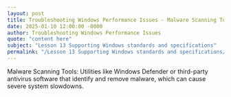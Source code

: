 ```yaml
---
layout: post
title: Troubleshooting Windows Performance Issues - Malware Scanning Tools
date: 2025-01-10 12:00:00 -0000
author: Troubleshooting Windows Performance Issues
quote: "content here"
subject: "Lesson 13 Supporting Windows standards and specifications"
permalink: "/Lesson 13 Supporting Windows standards and specifications/Troubleshooting Windows Performance Issues/Troubleshooting Windows Performance Issues - Malware Scanning Tools"
---
```


Malware Scanning Tools: Utilities like Windows Defender or third-party antivirus software that identify and remove malware, which can cause severe system slowdowns.
